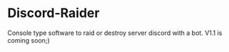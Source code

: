 # Discord-Raider
Console type software to raid or destroy server discord with a bot. V1.1 is coming soon;)
